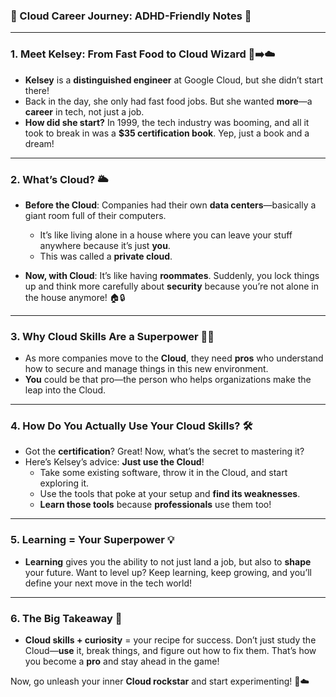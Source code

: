 ### 🚀 Cloud Career Journey: ADHD-Friendly Notes 🚀

---

### **1. Meet Kelsey: From Fast Food to Cloud Wizard** 🍔➡️☁️  
- **Kelsey** is a **distinguished engineer** at Google Cloud, but she didn’t start there!  
- Back in the day, she only had fast food jobs. But she wanted **more**—a **career** in tech, not just a job.
- **How did she start?** In 1999, the tech industry was booming, and all it took to break in was a **$35 certification book**. Yep, just a book and a dream!

---

### **2. What’s Cloud?** 🌥️
- **Before the Cloud**: Companies had their own **data centers**—basically a giant room full of their computers.
  - It’s like living alone in a house where you can leave your stuff anywhere because it’s just **you**.
  - This was called a **private cloud**.
  
- **Now, with Cloud**: It’s like having **roommates**. Suddenly, you lock things up and think more carefully about **security** because you’re not alone in the house anymore! 🏠🔒

---

### **3. Why Cloud Skills Are a Superpower** 🦸‍♀️
- As more companies move to the **Cloud**, they need **pros** who understand how to secure and manage things in this new environment.  
- **You** could be that pro—the person who helps organizations make the leap into the Cloud. 

---

### **4. How Do You Actually Use Your Cloud Skills?** 🛠️
- Got the **certification**? Great! Now, what’s the secret to mastering it?  
- Here’s Kelsey’s advice: **Just use the Cloud**!
  - Take some existing software, throw it in the Cloud, and start exploring it.
  - Use the tools that poke at your setup and **find its weaknesses**. 
  - **Learn those tools** because **professionals** use them too!

---

### **5. Learning = Your Superpower** 💡
- **Learning** gives you the ability to not just land a job, but also to **shape** your future. Want to level up? Keep learning, keep growing, and you’ll define your next move in the tech world!

---

### **6. The Big Takeaway** 🌟
- **Cloud skills + curiosity** = your recipe for success. Don’t just study the Cloud—**use** it, break things, and figure out how to fix them. That’s how you become a **pro** and stay ahead in the game!

Now, go unleash your inner **Cloud rockstar** and start experimenting! 🎸☁️